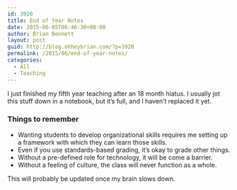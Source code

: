 ```yaml
---
id: 3920
title: End of Year Notes
date: 2015-06-05T06:46:30+00:00
author: Brian Bennett
layout: post
guid: http://blog.ohheybrian.com/?p=3920
permalink: /2015/06/end-of-year-notes/
categories:
  - All
  - Teaching
---
```

I just finished my fifth year teaching after an 18 month hiatus. I usually jot this stuff down in a notebook, but it&#8217;s full, and I haven&#8217;t replaced it yet.

### Things to remember

  * Wanting students to develop organizational skills requires me setting up a framework with which they can learn those skills.
  * Even if you use standards-based grading, it&#8217;s okay to grade other things.
  * Without a pre-defined role for technology, it will be come a barrier.
  * Without a feeling of culture, the class will never function as a whole.

This will probably be updated once my brain slows down.